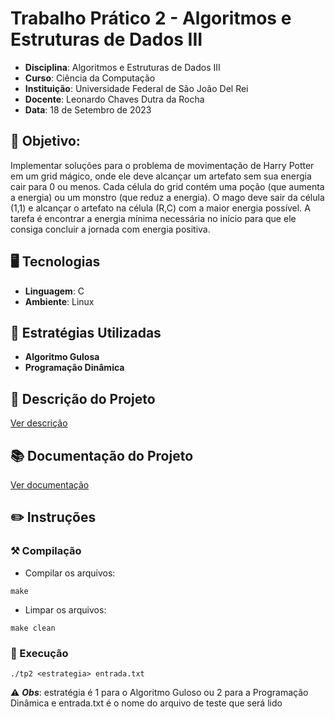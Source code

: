 # Trabalho Prático 2 - Algoritmos e Estruturas de Dados III

- **Disciplina**: Algoritmos e Estruturas de Dados III
- **Curso**: Ciência da Computação
- **Instituição**: Universidade Federal de São João Del Rei
- **Docente**: Leonardo Chaves Dutra da Rocha
- **Data**: 18 de Setembro de 2023

## 📖 Objetivo:

Implementar soluções para o problema de movimentação de Harry Potter em um grid mágico, onde ele deve alcançar um artefato sem sua energia cair para 0 ou menos.
Cada célula do grid contém uma poção (que aumenta a energia) ou um monstro (que reduz a energia). O mago deve sair da célula (1,1) e alcançar o artefato na célula (R,C) com a maior energia possível. A tarefa é encontrar a energia mínima necessária no início para que ele consiga concluir a jornada com energia positiva.

## 🖥️ Tecnologias

- **Linguagem**: C
- **Ambiente**: Linux

## 🧠 Estratégias Utilizadas

- **Algoritmo Gulosa**
- **Programação Dinâmica**

## 📝​ Descrição do Projeto

[Ver descrição](./descricao.pdf)

## 📚 Documentação do Projeto

[Ver documentação](./documentação.pdf)

## ✏️ Instruções

### ⚒️ Compilação

- Compilar os arquivos:
```
make
````

- Limpar os arquivos:
```
make clean
```

### 🚀 Execução

````
./tp2 <estrategia> entrada.txt
````

⚠️ ***Obs***: estratégia é 1 para o Algoritmo Guloso ou 2 para a Programação Dinâmica e entrada.txt é o nome do arquivo de teste que será lido
